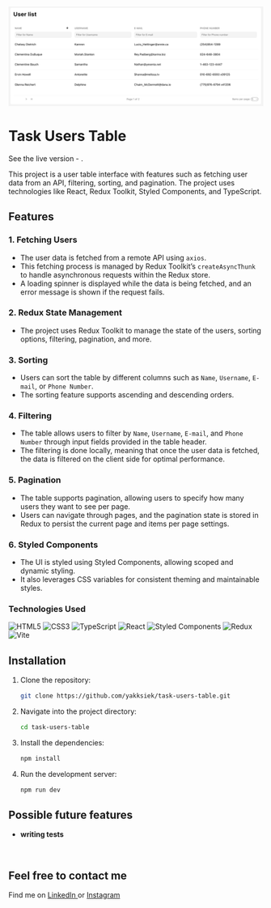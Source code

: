 ![application presentation](src/assets/main-view.png)

# Task Users Table

See the live version - <a href="https://yakksiek.github.io/task-userstable" target="_blank"></a>.

This project is a user table interface with features such as fetching user data from an API, filtering, sorting, and pagination. The project uses technologies like React, Redux Toolkit, Styled Components, and TypeScript.

## Features

### 1. Fetching Users

-   The user data is fetched from a remote API using `axios`.
-   This fetching process is managed by Redux Toolkit’s `createAsyncThunk` to handle asynchronous requests within the Redux store.
-   A loading spinner is displayed while the data is being fetched, and an error message is shown if the request fails.

### 2. Redux State Management

-   The project uses Redux Toolkit to manage the state of the users, sorting options, filtering, pagination, and more.

### 3. Sorting

-   Users can sort the table by different columns such as `Name`, `Username`, `E-mail`, or `Phone Number`.
-   The sorting feature supports ascending and descending orders.

### 4. Filtering

-   The table allows users to filter by `Name`, `Username`, `E-mail`, and `Phone Number` through input fields provided in the table header.
-   The filtering is done locally, meaning that once the user data is fetched, the data is filtered on the client side for optimal performance.

### 5. Pagination

-   The table supports pagination, allowing users to specify how many users they want to see per page.
-   Users can navigate through pages, and the pagination state is stored in Redux to persist the current page and items per page settings.

### 6. Styled Components

-   The UI is styled using Styled Components, allowing scoped and dynamic styling.
-   It also leverages CSS variables for consistent theming and maintainable styles.

### Technologies Used

![HTML5](https://img.shields.io/badge/html5-%23E34F26.svg?style=for-the-badge&logo=html5&logoColor=white)
![CSS3](https://img.shields.io/badge/css3-%231572B6.svg?style=for-the-badge&logo=css3&logoColor=white)
![TypeScript](https://img.shields.io/badge/typescript-%23007ACC.svg?style=for-the-badge&logo=typescript&logoColor=white)
![React](https://img.shields.io/badge/react-%2320232a.svg?style=for-the-badge&logo=react&logoColor=%2361DAFB)
![Styled Components](https://img.shields.io/badge/styled--components-DB7093?style=for-the-badge&logo=styled-components&logoColor=white)
![Redux](https://img.shields.io/badge/redux-%23593d88.svg?style=for-the-badge&logo=redux&logoColor=white)
![Vite](https://img.shields.io/badge/vite-%23646CFF.svg?style=for-the-badge&logo=vite&logoColor=white)

## Installation

1. Clone the repository:

    ```bash
    git clone https://github.com/yakksiek/task-users-table.git
    ```

2. Navigate into the project directory:

    ```bash
    cd task-users-table
    ```

3. Install the dependencies:

    ```bash
    npm install
    ```

4. Run the development server:

    ```bash
    npm run dev
    ```

## Possible future features

-   **writing tests**

&nbsp;

## Feel free to contact me

Find me on [LinkedIn ](https://www.linkedin.com/in/marcin-kulbicki-426817a4/) or [Instagram](https://www.instagram.com/yakksiek/)

&nbsp;
